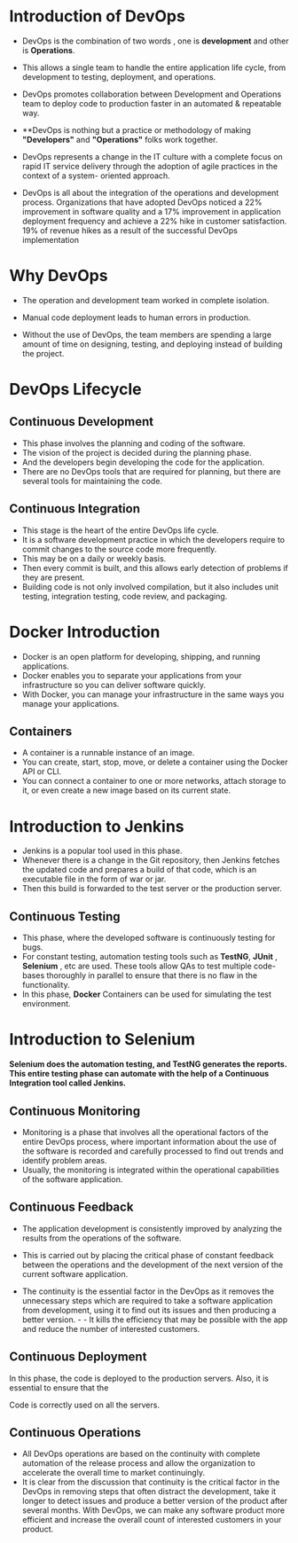 # Introduction of DevOps

- DevOps is the combination of two words , one is **development** and other is **Operations**.

- This allows a single team to handle the entire application life cycle, from development to testing, deployment, and operations.

- DevOps promotes collaboration between Development and Operations team to deploy code to production faster in an automated & repeatable way.

- **DevOps is nothing but a practice or methodology of making **"Developers"** and **"Operations"** folks work together.
- DevOps represents a change in the IT culture with a complete focus on rapid IT service delivery through the adoption of agile practices in the context of a system- oriented approach.
- DevOps is all about the integration of the operations and development process. Organizations that have adopted DevOps noticed a 22% improvement in software quality and a 17% improvement in application deployment frequency and achieve a 22% hike in customer satisfaction. 19% of revenue hikes as a result of the successful DevOps implementation

# Why DevOps

- The operation and development team worked in complete isolation.
- Manual code deployment leads to human errors in production.

- Without the use of DevOps, the team members are spending a large amount of time on designing, testing, and deploying instead of building the project.

# DevOps Lifecycle

## **Continuous Development**

- This phase involves the planning and coding of the software. 
- The vision of the project is decided during the planning phase. 
- And the developers begin developing the code for the application.
- There are no DevOps tools that are required for planning, but there are several tools for maintaining the code.

## **Continuous Integration**
- This stage is the heart of the entire DevOps life cycle.
- It is a software development practice in which the developers require to commit changes to the source code more frequently.
-  This may be on a daily or weekly basis. 
-  Then every commit is built, and this allows early detection of problems if they are present. 
-  Building code is not only involved compilation, but it also includes unit testing, integration testing, code review, and packaging.


# Docker Introduction

- Docker is an open platform for developing, shipping, and running applications.
- Docker enables you to separate your applications from your infrastructure so you can deliver software quickly.
- With Docker, you can manage your infrastructure in the same ways you manage your applications.

## Containers
- A container is a runnable instance of an image. 
- You can create, start, stop, move, or delete a container using the Docker API or CLI.
- You can connect a container to one or more networks, attach storage to it, or even create a new image based on its current state.

# Introduction to Jenkins

- Jenkins is a popular tool used in this phase.
- Whenever there is a change in the Git repository, then Jenkins fetches the updated code and prepares a build of that code, which is an executable file in the form of war or jar.
- Then this build is forwarded to the test server or the production server.

## Continuous Testing

- This phase, where the developed software is continuously testing for bugs. 
- For constant testing, automation testing tools such as **TestNG**, **JUnit** , **Selenium** , etc are used. These tools allow QAs to test multiple code-bases thoroughly in parallel to ensure that there is no flaw in the functionality.
-  In this phase, **Docker** Containers can be used for simulating the test environment.

# Introduction to Selenium
**Selenium does the automation testing, and TestNG generates the reports. This entire testing phase can automate with the help of a Continuous Integration tool called Jenkins.**

## Continuous Monitoring

- Monitoring is a phase that involves all the operational factors of the entire DevOps process, where important information about the use of the software is recorded and carefully processed to find out trends and identify problem areas.  
-  Usually, the monitoring is integrated within the operational capabilities of the software application.

## Continuous Feedback

- The application development is consistently improved by analyzing the results from the operations of the software.
-  This is carried out by placing the critical phase of constant feedback between the operations and the development of the next version of the current software application.

- The continuity is the essential factor in the DevOps as it removes the unnecessary steps which are required to take a software application from development, using it to find out its issues and then producing a better version. - - It kills the efficiency that may be possible with the app and reduce the number of interested customers.

## Continuous Deployment

In this phase, the code is deployed to the production servers. Also, it is essential to ensure that the

Code is correctly used on all the servers.


## Continuous Operations

- All DevOps operations are based on the continuity with complete automation of the release process and allow the organization to accelerate the overall time to market continuingly.
- It is clear from the discussion that continuity is the critical factor in the DevOps in removing steps that often distract the development, take it longer to detect issues and produce a better version of the product after several months. With DevOps, we can make any software product more efficient and increase the overall count of interested customers in your product.




